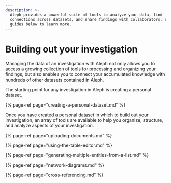 ```yaml
---
description: >-
  Aleph provides a powerful suite of tools to analyze your data, find
  connections across datasets, and share findings with collaborators. Browse the
  guides below to learn more.
---
```


# Building out your investigation

Managing the data of an investigation with Aleph not only allows you to access a growing collection of tools for processing and organizing your findings, but also enables you to connect your accumulated knowledge with hundreds of other datasets contained in Aleph.

The starting point for any investigation in Aleph is creating a personal dataset.

{% page-ref page="creating-a-personal-dataset.md" %}

Once you have created a personal dataset in which to build out your investigation, an array of tools are available to help you organize, structure, and analyze aspects of your investigation.

{% page-ref page="uploading-documents.md" %}

{% page-ref page="using-the-table-editor.md" %}

{% page-ref page="generating-multiple-entities-from-a-list.md" %}

{% page-ref page="network-diagrams.md" %}

{% page-ref page="cross-referencing.md" %}

